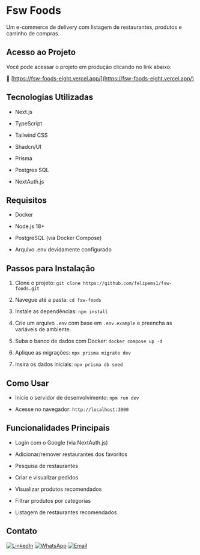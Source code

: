 # Fsw Foods

Um e-commerce de delivery com listagem de restaurantes, produtos e carrinho de compras.

## Acesso ao Projeto

Você pode acessar o projeto em produção clicando no link abaixo:

🔗 [https://fsw-foods-eight.vercel.app/](https://fsw-foods-eight.vercel.app/)

## Tecnologias Utilizadas

* Next.js

* TypeScript

* Tailwind CSS

* Shadcn/UI

* Prisma

* Postgres SQL

* NextAuth.js

## Requisitos

* Docker

* Node.js 18+

* PostgreSQL (via Docker Compose)

* Arquivo .env devidamente configurado

## Passos para Instalação

1. Clone o projeto:
 `git clone https://github.com/felipems1/fsw-foods.git`

2. Navegue até a pasta: 
  `cd fsw-foods`

3. Instale as dependências: 
  `npm install`

4. Crie um arquivo `.env` com base em `.env.example` e preencha as variáveis de ambiente.

5. Suba o banco de dados com Docker: 
  `docker compose up -d`

6. Aplique as migrações: 
  `npx prisma migrate dev`

7. Insira os dados iniciais: 
  `npx prisma db seed`

## Como Usar

* Inicie o servidor de desenvolvimento:
  `npm run dev`

* Acesse no navegador:
  `http://localhost:3000`

## Funcionalidades Principais

* Login com o Google (via NextAuth.js)

* Adicionar/remover restaurantes dos favoritos

* Pesquisa de restaurantes

* Criar e visualizar pedidos

* Visualizar produtos recomendados

* Filtrar produtos por categorias

* Listagem de restaurantes recomendados

## Contato

[![LinkedIn](https://img.shields.io/badge/LinkedIn-0077B5?style=for-the-badge&logo=linkedin&logoColor=white)](https://www.linkedin.com/in/felipems1/)
[![WhatsApp](https://img.shields.io/badge/WhatsApp-1DAB5F?style=for-the-badge&labelColor=1DAB5F&color=1DAB5F&logoColor=white)](https://wa.me/5583998719705)
[![Email](https://img.shields.io/badge/E--mail-D14836?style=for-the-badge&labelColor=D14836&color=D14836)](mailto:083felype@gmail.com)